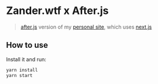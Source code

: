 # Zander.wtf x After.js
> [after.js](https://github.com/jaredpalmer/after.js) version of my [personal site](https://zander.wtf), which uses [next.js](https://github.com/zeit/next.js)

## How to use

Install it and run:

```bash
yarn install
yarn start
```

